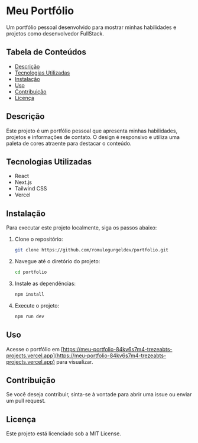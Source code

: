 # Meu Portfólio

Um portfólio pessoal desenvolvido para mostrar minhas habilidades e projetos como desenvolvedor FullStack.

## Tabela de Conteúdos
- [Descrição](#descrição)
- [Tecnologias Utilizadas](#tecnologias-utilizadas)
- [Instalação](#instalação)
- [Uso](#uso)
- [Contribuição](#contribuição)
- [Licença](#licença)

## Descrição
Este projeto é um portfólio pessoal que apresenta minhas habilidades, projetos e informações de contato. O design é responsivo e utiliza uma paleta de cores atraente para destacar o conteúdo.

## Tecnologias Utilizadas
- React
- Next.js
- Tailwind CSS
- Vercel

## Instalação
Para executar este projeto localmente, siga os passos abaixo:

1. Clone o repositório:
   ```bash
   git clone https://github.com/romulogurgeldev/portfolio.git
   ```

2. Navegue até o diretório do projeto:
   ```bash
   cd portfolio
   ```

3. Instale as dependências:
   ```bash
   npm install
   ```

4. Execute o projeto:
   ```bash
   npm run dev
   ```

## Uso
Acesse o portfólio em [https://meu-portfolio-84kv6s7m4-trezeabts-projects.vercel.app](https://meu-portfolio-84kv6s7m4-trezeabts-projects.vercel.app) para visualizar.

## Contribuição
Se você deseja contribuir, sinta-se à vontade para abrir uma issue ou enviar um pull request.

## Licença
Este projeto está licenciado sob a MIT License.
